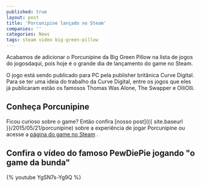 ```yaml
---
published: true
layout: post
title: 'Porcunipine lançado no Steam'
companies: ''
categories: News
tags: steam video big-green-pillow
---
```

Acabamos de adicionar o Porcunipine da Big Green Pillow na lista de jogos do jogosdaqui, pois hoje é o grande dia de lançamento do game no Steam.

O jogo está sendo publicado para PC pela publisher britânica Curve Digital. Para se ter uma ideia do trabalho da Curve Digital, entre os jogos que eles já publicaram estão os famosos Thomas Was Alone, The Swapper e OlliOlli.
## 

## Conheça Porcunipine
Ficou curioso sobre o game? Então confira [nosso post]({{ site.baseurl }}/2015/05/21/porcunipine)
 sobre a experiência de jogar Porcunipine ou acesse a <a href="http://store.steampowered.com/app/352620/" target="_blank">página do game no Steam</a>
.
## Confira o vídeo do famoso PewDiePie jogando "o game da bunda"
{% youtube YgSN7s-Yg9Q %}